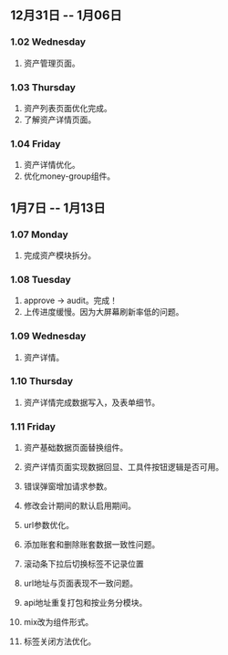## 12月31日 -- 1月06日

### 1.02 Wednesday
1. 资产管理页面。

### 1.03 Thursday
1. 资产列表页面优化完成。
2. 了解资产详情页面。

### 1.04 Friday
1. 资产详情优化。
2. 优化money-group组件。

## 1月7日 -- 1月13日

### 1.07 Monday
1. 完成资产模块拆分。

### 1.08 Tuesday
1. approve -> audit。完成！
2. 上传进度缓慢。因为大屏幕刷新率低的问题。

### 1.09 Wednesday
1. 资产详情。

### 1.10 Thursday
1. 资产详情完成数据写入，及表单细节。

### 1.11 Friday
1. 资产基础数据页面替换组件。
2. 资产详情页面实现数据回显、工具件按钮逻辑是否可用。

1. 错误弹窗增加请求参数。
1. 修改会计期间的默认启用期间。
1. url参数优化。
1. 添加账套和删除账套数据一致性问题。
2. 滚动条下拉后切换标签不记录位置
3. url地址与页面表现不一致问题。
4. api地址重复打包和按业务分模块。
5. mix改为组件形式。
6. 标签关闭方法优化。